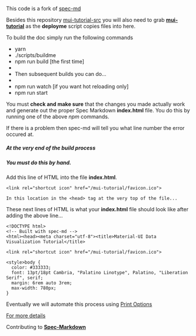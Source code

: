 
This code is a fork of
[spec-md](https://github.com/leebyron/spec-md)

Besides this repository
[mui-tutorial-src](https://github.com/stormasm/mui-tutorial-src)
you will also need to grab
**[mui-tutorial](https://github.com/stormasm/mui-tutorial)**
as the **deployme** script copies files into here.

To build the doc simply run the following commands

* yarn
* ./scripts/buildme
* npm run build [the first time]
*
* Then subsequent builds you can do...
*
* npm run watch [if you want hot reloading only]
* npm run start

You must **check and make sure** that the changes you made
actually work and generate out the proper Spec Markdown
**index.html** file.  You do this by running one of the above
*npm* commands.

If there is a problem then spec-md will tell you what line
number the error occured at.

##### At the very end of the build process
##### You must do this by hand.

Add this line of HTML into the file **index.html**.

```
<link rel="shortcut icon" href="/mui-tutorial/favicon.ico">

In this location in the <head> tag at the very top of the file...
```

These next lines of HTML is what your **index.html** file
should look like after adding the above line...

```
<!DOCTYPE html>
<!-- Built with spec-md -->
<html><head><meta charset="utf-8"><title>Material-UI Data Visualization Tutorial</title>

<link rel="shortcut icon" href="/mui-tutorial/favicon.ico">

<style>body {
  color: #333333;
  font: 13pt/18pt Cambria, "Palatino Linotype", Palatino, "Liberation Serif", serif;
  margin: 6rem auto 3rem;
  max-width: 780px;
}
```

Eventually we will automate this process using
[Print Options](https://github.com/leebyron/spec-md/blob/master/spec/Usage.md#print-options)

[For more details](https://github.com/leebyron/spec-md/blob/master/spec/Usage.md)

Contributing to **[Spec-Markdown](https://github.com/leebyron/spec-md/blob/master/CONTRIBUTING.md)**
